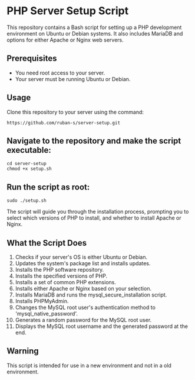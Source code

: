 # PHP Server Setup Script

This repository contains a Bash script for setting up a PHP development environment on Ubuntu or Debian systems. It also includes MariaDB and options for either Apache or Nginx web servers.

## Prerequisites

- You need root access to your server.
- Your server must be running Ubuntu or Debian.

## Usage

Clone this repository to your server using the command:

```
https://github.com/ruban-s/server-setup.git
```
## Navigate to the repository and make the script executable:

```
cd server-setup
chmod +x setup.sh
```

## Run the script as root:

```
sudo ./setup.sh
```


The script will guide you through the installation process, prompting you to select which versions of PHP to install, and whether to install Apache or Nginx.

## What the Script Does

1. Checks if your server's OS is either Ubuntu or Debian.
2. Updates the system's package list and installs updates.
3. Installs the PHP software repository.
4. Installs the specified versions of PHP.
5. Installs a set of common PHP extensions.
6. Installs either Apache or Nginx based on your selection.
7. Installs MariaDB and runs the mysql_secure_installation script.
8. Installs PHPMyAdmin.
9. Changes the MySQL root user's authentication method to 'mysql_native_password'.
10. Generates a random password for the MySQL root user.
11. Displays the MySQL root username and the generated password at the end.

## Warning

This script is intended for use in a new environment and not in a old environment.
